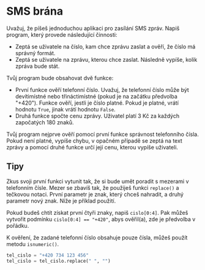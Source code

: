 # SMS brána

Uvažuj, že píšeš jednoduchou aplikaci pro zasílání SMS
zpráv. Napiš program, který provede následující činnosti:

- Zeptá se uživatele na číslo, kam chce zprávu zaslat a ověří,
že číslo má správný formát.
- Zeptá se uživatele na zprávu, kterou chce zaslat. Následně vypíše,
kolik zpráva bude stát.
  
Tvůj program bude obsahovat dvě funkce:
- První funkce ověří telefonní číslo. Uvažuj, že telefonní číslo může být
devítimístné nebo třináctimístné (pokud je na začátku předvolba "+420").
  Funkce ověří, jestli je číslo platné. Pokud je platné, vrátí hodnotu `True`,
  jinak vrátí hodnotu `False`.
- Druhá funkce spočte cenu zprávy. Uživatel platí 3 Kč za každých započatých 180 znaků.

Tvůj program nejprve ověří pomocí první funkce správnost telefonního čísla. Pokud není platné,
vypíše chybu, v opačném případě se zeptá na text zprávy a pomocí druhé funkce určí její cenu, kterou
vypíše uživateli.

## Tipy

Zkus svoji první funkci vytunit tak, že si bude umět poradit s mezerami
v telefonním čísle. Mezer se zbavíš tak, že použiješ funkci `replace()` a tečkovou notaci.
První parametr je znak, který chceš nahradit, a druhý parametr nový znak. Níže je příklad
použití.

Pokud budeš chtít získat první čtyři znaky, napiš `cislo[0:4]`. Pak můžeš vytvořit podmínku
`cislo[0:4] == "+420"`, abys ověřil(a), zde je předvolba v pořádku.

K ověření, že zadané telefonní číslo obsahuje pouze čísla, můžeš použít metodu `isnumeric()`.


```python
tel_cislo = "+420 734 123 456"
tel_cislo = tel_cislo.replace(" ", "")
```
